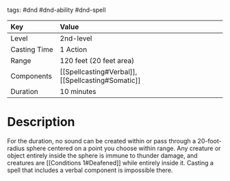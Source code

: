 tags: #dnd #dnd-ability #dnd-spell

| Key          | Value                                             |
|:------------ |:------------------------------------------------- |
| Level        | 2nd-level                                         |
| Casting Time | 1 Action                                          |
| Range        | 120 feet (20 feet area)                           |
| Components   | [[Spellcasting#Verbal]], [[Spellcasting#Somatic]] |
| Duration     | 10 minutes                                        |

# Description
For the duration, no sound can be created within or pass through a 20-foot-radius sphere centered on a point you choose within range. Any creature or object entirely inside the sphere is immune to thunder damage, and creatures are [[Conditions 1#Deafened]] while entirely inside it. Casting a spell that includes a verbal component is impossible there.